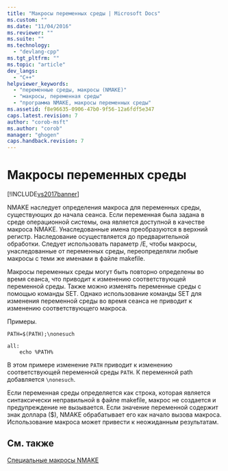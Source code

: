 ```yaml
---
title: "Макросы переменных среды | Microsoft Docs"
ms.custom: ""
ms.date: "11/04/2016"
ms.reviewer: ""
ms.suite: ""
ms.technology: 
  - "devlang-cpp"
ms.tgt_pltfrm: ""
ms.topic: "article"
dev_langs: 
  - "C++"
helpviewer_keywords: 
  - "переменные среды, макросы (NMAKE)"
  - "макросы, переменная среды"
  - "программа NMAKE, макросы переменных среды"
ms.assetid: f8e96635-0906-47b0-9f56-12a6fdf5e347
caps.latest.revision: 7
author: "corob-msft"
ms.author: "corob"
manager: "ghogen"
caps.handback.revision: 7
---
```

# Макросы переменных среды
[!INCLUDE[vs2017banner](../assembler/inline/includes/vs2017banner.md)]

NMAKE наследует определения макроса для переменных среды, существующих до начала сеанса.  Если переменная была задана в среде операционной системы, она является доступной в качестве макроса NMAKE.  Унаследованные имена преобразуются в верхний регистр.  Наследование осуществляется до предварительной обработки.  Следует использовать параметр \/E, чтобы макросы, унаследованные от переменных среды, переопределяли любые макросы с теми же именами в файле makefile.  
  
 Макросы переменных среды могут быть повторно определены во время сеанса, что приводит к изменению соответствующей переменной среды.  Также можно изменять переменные среды с помощью команды SET.  Однако использование команды SET для изменения переменной среды во время сеанса не приводит к изменению соответствующего макроса.  
  
 Примеры.  
  
```  
PATH=$(PATH);\nonesuch  
  
all:  
    echo %PATH%  
```  
  
 В этом примере изменение `PATH` приводит к изменению соответствующей переменной среды `PATH`. К переменной path добавляется `\nonesuch`.  
  
 Если переменная среды определяется как строка, которая является синтаксически неправильной в файле makefile, макрос не создается и предупреждение не вызывается.  Если значение переменной содержит знак доллара \($\), NMAKE обрабатывает его как начало вызова макроса.  Использование макроса может привести к неожиданным результатам.  
  
## См. также  
 [Специальные макросы NMAKE](../build/special-nmake-macros.md)